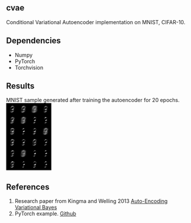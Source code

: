 ## cvae
Conditional Variational Autoencoder implementation on MNIST, CIFAR-10.

## Dependencies

* Numpy
* PyTorch
* Torchvision

## Results
MNIST sample generated after training the autoencoder for 20 epochs.
![image generated after 20 epochs](https://raw.githubusercontent.com/jhashekhar/cvae/master/images/mnist_sample_epoch_20.png)

## References
1. Research paper from Kingma and Welling 2013 [Auto-Encoding Variational Bayes](https://arxiv.org/abs/1312.6114)
2. PyTorch example. [Github](https://github.com/pytorch/examples/tree/master/vae)
